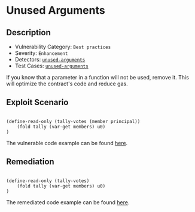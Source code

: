 # Unused Arguments
## Description
- Vulnerability Category: `Best practices`
- Severity: `Enhancement`
- Detectors: [`unused-arguments`](https://github.com/CoinFabrik/stacy/blob/main/stacks_analyzer/detectors/UnusedArguments.py)
- Test Cases: [`unused-arguments`](https://github.com/CoinFabrik/stacy/tree/main/tests/unused_arguments)

If you know that a parameter in a function will not be used, remove it. This will optimize the contract's code and reduce gas.

## Exploit Scenario

```clarity

(define-read-only (tally-votes (member principal))
	(fold tally (var-get members) u0)
)

```


The vulnerable code example can be found [here](https://github.com/CoinFabrik/stacy/blob/main/tests/unused_arguments/vulnerable-example/unused_arguments.clar).

## Remediation


```clarity

(define-read-only (tally-votes)
	(fold tally (var-get members) u0)
)

```

The remediated code example can be found [here](https://github.com/CoinFabrik/stacy/blob/main/tests/unused_arguments/remediated-example/unused_arguments.clar).
